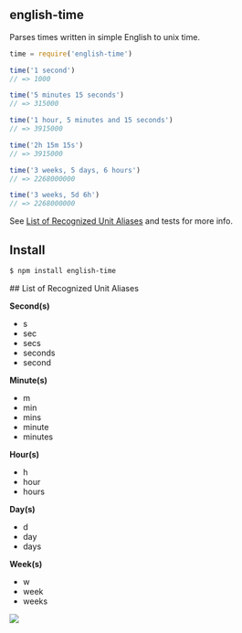 ## english-time

Parses times written in simple English to unix time.

```js
time = require('english-time')

time('1 second')
// => 1000

time('5 minutes 15 seconds')
// => 315000

time('1 hour, 5 minutes and 15 seconds')
// => 3915000

time('2h 15m 15s')
// => 3915000

time('3 weeks, 5 days, 6 hours')
// => 2268000000

time('3 weeks, 5d 6h')
// => 2268000000

```

See [List of Recognized Unit Aliases](#ref) and tests for more info.

## Install

```bash
$ npm install english-time
```

<a name="ref" />
## List of Recognized Unit Aliases

**Second(s)**

* s
* sec
* secs
* seconds
* second

**Minute(s)**

* m
* min
* mins
* minute
* minutes

**Hour(s)**

* h
* hour
* hours

**Day(s)**

* d
* day
* days

**Week(s)**

* w
* week
* weeks

![](https://dl.dropboxusercontent.com/s/4fbzg1r7h91doa4/npmel_19.jpg)
